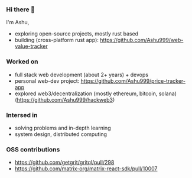### Hi there 👋

I'm Ashu,

- exploring open-source projects, mostly rust based
- building (cross-platform rust app): https://github.com/Ashu999/web-value-tracker

### Worked on
- full stack web development (about 2+ years) + devops
- personal web-dev project: https://github.com/Ashu999/price-tracker-app
- explored web3/decentralization (mostly ethereum, bitcoin, solana)  (https://github.com/Ashu999/hackweb3)

### Intersed in
- solving problems and in-depth learning
- system design, distributed computing

### OSS contributions
- https://github.com/getgrit/gritql/pull/298
- https://github.com/matrix-org/matrix-react-sdk/pull/10007
